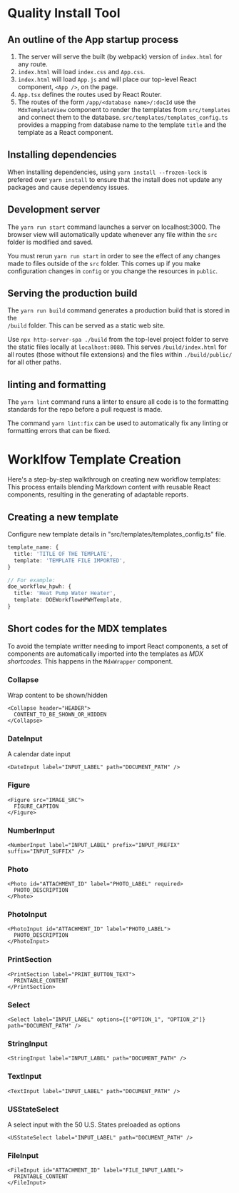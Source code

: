 # Quality Install Tool

## An outline of the App startup process
1. The server will serve the built (by webpack) version of `index.html` for any route.
2. `index.html` will load `index.css` and `App.css`.
3. `index.html` will load `App.js` and will place our top-level
React component, `<App />`, on the page.
4. `App.tsx` defines the routes used by React Router.
5. The routes of the form `/app/<database name>/:docId` use the `MdxTemplateView` component to render the templates from `src/templates` and connect them to the database. `src/templates/templates_config.ts` provides a mapping from database name to the template `title` and the template as a React component.

## Installing dependencies
When installing dependencies, using `yarn install --frozen-lock` is prefered over `yarn install` to ensure that the install does not update any packages and cause dependency issues.

## Development server
The `yarn run start` command launches a server on localhost:3000. The browser view will automatically update whenever any file within the `src` folder is modified and saved. 

You must rerun `yarn run start` in order to see the effect of any changes made to files outside of the `src` folder. This comes up if you make configuration changes in `config` or you change the resources in `public`.

## Serving the production build
The `yarn run build` command generates a production build that is stored in the  
`/build` folder. This can be served as a static web site.

Use `npx http-server-spa ./build` from the top-level project folder
to serve the static files locally at `localhost:8080`. This
serves `/build/index.html` for all routes (those without file extensions) and the 
files within `./build/public/` for all other paths.

## linting and formatting
The `yarn lint` command runs a linter to ensure all code is to the formatting standards for the repo before
a pull request is made.

The command `yarn lint:fix` can be used to automatically fix any linting or formatting errors that can be fixed.


# Worklfow Template Creation

Here's a step-by-step walkthrough on creating new workflow templates:
This process entails blending Markdown content with reusable React 
components, resulting in the generating of adaptable reports.

## Creating a new template

Configure new template details in "src/templates/templates_config.ts" file. 


```typescript
template_name: {
  title: 'TITLE OF THE TEMPLATE',
  template: 'TEMPLATE FILE IMPORTED',
}

// For example:
doe_workflow_hpwh: {
  title: 'Heat Pump Water Heater',
  template: DOEWorkflowHPWHTemplate,
}
```





## Short codes for the MDX templates

To avoid the template writter needing to import React components, a set of 
components are automatically imported into the templates as *MDX shortcodes*.
This happens in the `MdxWrapper` component.





### Collapse
Wrap content to be shown/hidden
```
<Collapse header="HEADER">
  CONTENT_TO_BE_SHOWN_OR_HIDDEN
</Collapse>
```

### DateInput
A calendar date input
```
<DateInput label="INPUT_LABEL" path="DOCUMENT_PATH" />
```

### Figure
```
<Figure src="IMAGE_SRC">
  FIGURE_CAPTION
</Figure>
```

### NumberInput
```
<NumberInput label="INPUT_LABEL" prefix="INPUT_PREFIX" suffix="INPUT_SUFFIX" />
```

### Photo
```
<Photo id="ATTACHMENT_ID" label="PHOTO_LABEL" required>
  PHOTO_DESCRIPTION
</Photo>
```

### PhotoInput
```
<PhotoInput id="ATTACHMENT_ID" label="PHOTO_LABEL">
  PHOTO_DESCRIPTION
</PhotoInput>
```

### PrintSection
```
<PrintSection label="PRINT_BUTTON_TEXT">
  PRINTABLE_CONTENT
</PrintSection>
```

### Select
```
<Select label="INPUT_LABEL" options={["OPTION_1", "OPTION_2"]} path="DOCUMENT_PATH" />
```

### StringInput
```
<StringInput label="INPUT_LABEL" path="DOCUMENT_PATH" />
```

### TextInput
```
<TextInput label="INPUT_LABEL" path="DOCUMENT_PATH" />
```

### USStateSelect
A select input with the 50 U.S. States preloaded as options
```
<USStateSelect label="INPUT_LABEL" path="DOCUMENT_PATH" />
```

### FileInput
```
<FileInput id="ATTACHMENT_ID" label="FILE_INPUT_LABEL">
  PRINTABLE_CONTENT
</FileInput>
```